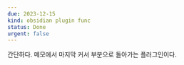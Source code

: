 ```yaml
---
due: 2023-12-15
kind: obsidian plugin func
status: Done
urgent: false
---
```


간단하다. 메모에서 마지막 커서 부분으로 돌아가는 플러그인이다.